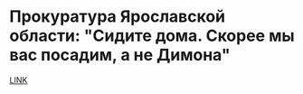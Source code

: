 # Прокуратура Ярославской области: "Сидите дома. Скорее мы вас посадим, а не Димона"



[LINK](https://varlamov.ru/2417503.html)